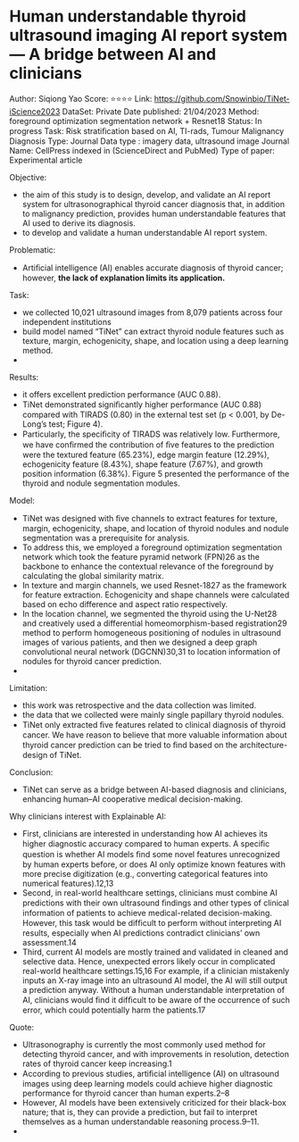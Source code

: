 # Human understandable thyroid ultrasound imaging AI report system — A bridge between AI and clinicians

Author: Siqiong Yao
Score: ⭐️⭐️⭐️⭐️
Link: https://github.com/Snowinbio/TiNet-iScience2023
DataSet: Private 
Date published: 21/04/2023
Method: foreground optimization segmentation network + Resnet18
Status: In progress
Task: Risk stratiﬁcation based on AI, TI-rads, Tumour Malignancy Diagnosis
Type: Journal
Data type : imagery data, ultrasound image
Journal Name: CellPress indexed in (ScienceDirect and PubMed)
Type of paper: Experimental article

Objective:

- the aim of this study is to design, develop, and validate an AI report system for ultrasonographical thyroid cancer diagnosis that, in addition to malignancy prediction, provides human understandable features that AI used to derive its diagnosis.
- to develop and validate a human understandable AI report system.

Problematic:

- Artiﬁcial intelligence (AI) enables accurate diagnosis of thyroid cancer; however, **the lack of explanation limits its application.**

Task:

- we collected 10,021 ultrasound images from 8,079 patients across four independent institutions
- build  model named “TiNet” can extract thyroid nodule features such as texture, margin, echogenicity, shape, and location using a deep learning method.
- 

Results:

- it offers excellent prediction performance (AUC 0.88).
- TiNet demonstrated signiﬁcantly higher performance (AUC 0.88) compared with TIRADS (0.80) in the external test set (p < 0.001, by De-Long’s test; Figure 4).
- Particularly, the speciﬁcity of TIRADS was relatively low. Furthermore, we have conﬁrmed the contribution of ﬁve features to the prediction were the textured feature (65.23%), edge margin feature (12.29%), echogenicity feature (8.43%), shape feature (7.67%), and growth position information (6.38%). Figure 5 presented the performance of the thyroid and nodule segmentation modules.

Model:

- TiNet was designed with ﬁve channels to extract features for texture, margin, echogenicity, shape, and location of thyroid nodules and nodule segmentation was a prerequisite for analysis.
- To address this, we employed a foreground optimization segmentation network which took the feature pyramid network (FPN)26 as the backbone to enhance the contextual relevance of the foreground by calculating the global similarity matrix.
- In texture and margin channels, we used Resnet-1827 as the framework for feature extraction. Echogenicity and shape channels were calculated based on echo difference and aspect ratio respectively.
- In the location channel, we segmented the thyroid using the U-Net28 and creatively used a differential homeomorphism-based registration29 method to perform homogeneous positioning of nodules in ultrasound images of various patients, and then we designed a deep graph convolutional neural network (DGCNN)30,31 to location information of nodules for thyroid cancer prediction.
- 

Limitation:

- this work was retrospective and the data collection was limited.
- the data that we collected were mainly single papillary thyroid nodules.
- TiNet only extracted ﬁve features related to clinical diagnosis of thyroid cancer. We have reason to believe that more valuable information about thyroid cancer prediction can be tried to ﬁnd based on the architecture-design of TiNet.

Conclusion:

- TiNet can serve as a bridge between AI-based diagnosis and clinicians, enhancing human–AI cooperative medical decision-making.

Why clinicians interest with Explainable AI:

- First, clinicians are interested in understanding how AI achieves its higher diagnostic accuracy compared to human experts. A speciﬁc question is whether AI models ﬁnd some novel features unrecognized by human experts before, or does AI only optimize known features with more precise digitization (e.g., converting categorical features into numerical features).12,13
- Second, in real-world healthcare settings, clinicians must combine AI predictions with their own ultrasound ﬁndings and other types of clinical information of patients to achieve medical-related decision-making. However, this task would be difﬁcult to perform without interpreting AI results, especially when AI predictions contradict clinicians’ own assessment.14
- Third, current AI models are mostly trained and validated in cleaned and selective data. Hence, unexpected errors likely occur in complicated real-world healthcare settings.15,16 For example, if a clinician mistakenly inputs an X-ray image into an ultrasound AI model, the AI will still output a prediction anyway. Without a human understandable interpretation of AI, clinicians would ﬁnd it difﬁcult to be aware of the occurrence of such error, which could potentially harm the patients.17

Quote:

- Ultrasonography is currently the most commonly used method for detecting thyroid cancer, and with improvements in resolution, detection rates of thyroid cancer keep increasing.1
- According to previous studies, artiﬁcial intelligence (AI) on ultrasound images using deep learning models could achieve higher diagnostic performance for thyroid cancer than human experts.2–8
- However, AI models have been extensively criticized for their black-box nature; that is, they can provide a prediction, but fail to interpret themselves as a human understandable reasoning process.9–11.
-